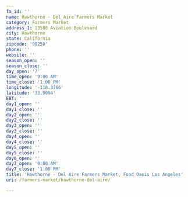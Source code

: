 ```yaml
---
fm_id: ''
name: Hawthorne - Del Aire Farmers Market
category: Farmers Market
address_1: 13500 Aviation Boulevard
city: Hawthorne
state: California
zipcode: '90250'
phone: ''
website: ''
season_open: ''
season_close: ''
day_open: '7'
time_open: '9:00 AM'
time_close: '1:00 PM'
longitude: '-118.3766'
latitude: '33.9094'
EBT: ''
day1_open: ''
day1_close: ''
day2_open: ''
day2_close: ''
day3_open: ''
day3_close: ''
day4_open: ''
day4_close: ''
day5_open: ''
day5_close: ''
day6_open: ''
day7_open: '9:00 AM'
day7_close: '1:00 PM'
title: 'Hawthorne - Del Aire Farmers Market, Food Oasis Los Angeles'
uri: /farmers-market/hawthorne-del-aire/

---
```

